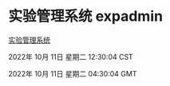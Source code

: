 # 实验管理系统 expadmin
[实验管理系统](http://27.19.33.125:56808/expadmin-782313d2-e1b1-4ea7-932e-3a55e6a1a4d0/)

2022年 10月 11日 星期二 12:30:04 CST

2022年 10月 11日 星期二 04:30:04 GMT
